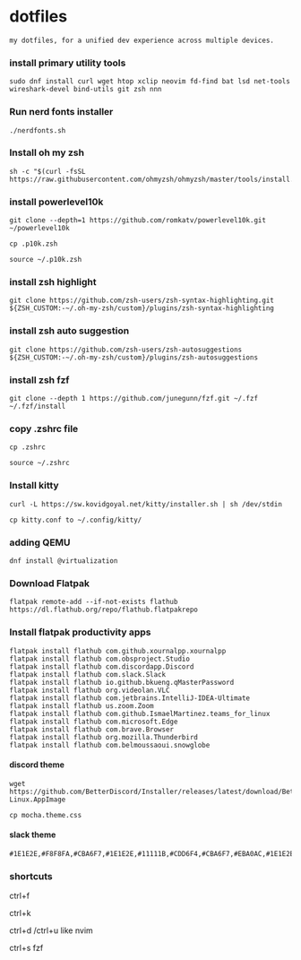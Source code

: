 # dotfiles

```
my dotfiles, for a unified dev experience across multiple devices.
```

### install primary utility tools

```
sudo dnf install curl wget htop xclip neovim fd-find bat lsd net-tools wireshark-devel bind-utils git zsh nnn
```

### Run nerd fonts installer

```
./nerdfonts.sh
```

### Install oh my zsh

```
sh -c "$(curl -fsSL https://raw.githubusercontent.com/ohmyzsh/ohmyzsh/master/tools/install.sh)
```

### install powerlevel10k

```
git clone --depth=1 https://github.com/romkatv/powerlevel10k.git ~/powerlevel10k
```

```
cp .p10k.zsh
```

```
source ~/.p10k.zsh
```

### install zsh highlight

```
git clone https://github.com/zsh-users/zsh-syntax-highlighting.git ${ZSH_CUSTOM:-~/.oh-my-zsh/custom}/plugins/zsh-syntax-highlighting
```

### install zsh auto suggestion

```
git clone https://github.com/zsh-users/zsh-autosuggestions ${ZSH_CUSTOM:-~/.oh-my-zsh/custom}/plugins/zsh-autosuggestions
```

### install zsh fzf

```
git clone --depth 1 https://github.com/junegunn/fzf.git ~/.fzf
~/.fzf/install
```

### copy .zshrc file

```
cp .zshrc
```

```
source ~/.zshrc
```

### Install kitty

```
curl -L https://sw.kovidgoyal.net/kitty/installer.sh | sh /dev/stdin
```

```
cp kitty.conf to ~/.config/kitty/
```
### adding QEMU
``````
dnf install @virtualization
``````

### Download Flatpak
```
flatpak remote-add --if-not-exists flathub https://dl.flathub.org/repo/flathub.flatpakrepo
```

### Install flatpak productivity apps
```
flatpak install flathub com.github.xournalpp.xournalpp
flatpak install flathub com.obsproject.Studio
flatpak install flathub com.discordapp.Discord
flatpak install flathub com.slack.Slack
flatpak install flathub io.github.bkueng.qMasterPassword
flatpak install flathub org.videolan.VLC
flatpak install flathub com.jetbrains.IntelliJ-IDEA-Ultimate
flatpak install flathub us.zoom.Zoom
flatpak install flathub com.github.IsmaelMartinez.teams_for_linux
flatpak install flathub com.microsoft.Edge
flatpak install flathub com.brave.Browser
flatpak install flathub org.mozilla.Thunderbird
flatpak install flathub com.belmoussaoui.snowglobe
```


#### discord theme

```
wget https://github.com/BetterDiscord/Installer/releases/latest/download/BetterDiscord-Linux.AppImage
```

```
cp mocha.theme.css
```

#### slack theme

```
#1E1E2E,#F8F8FA,#CBA6F7,#1E1E2E,#11111B,#CDD6F4,#CBA6F7,#EBA0AC,#1E1E2E,#CDD6F4
```

### shortcuts

ctrl+f

ctrl+k

ctrl+d /ctrl+u like nvim

ctrl+s fzf

